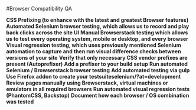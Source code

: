 #Browser Compatibility QA

**CSS Prefixing (to enhance with the latest and greatest Browser features)**
**Automated Selenium browser testing, which allows us to record and play back clicks across the site UI**
**Manual Browserstack testing which allows us to test every operating system, mobile or desktop, and every browser**
**Visual regression testing, which uses previously mentioned Selenium automation to capture and then run visual difference checks between versions of your site**
**Verify that only necessary CSS vendor prefixes are present (Autoprefixer)**
**Add a prefixer to your build setup**
**Run automated Selenium / Browserstack browser testing**
**Add automated testing via gulp**
**Use Firefox addon to create your testsuiteselenium/?at=development**
**Review pages manually using Browserstack, virtual machines or emulators in all required browsers**
**Run automated visual regression tests (PhantomCSS, Backstop)**
**Document how each browser / OS combination was tested**